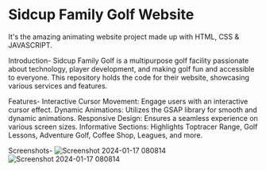 # Sidcup Family Golf Website
It's the amazing animating website project made up with HTML, CSS & JAVASCRIPT.

Introduction-
Sidcup Family Golf is a multipurpose golf facility passionate about technology, player development, and making golf fun and accessible to everyone. This repository holds the code for their website, showcasing various services and features.

Features-
Interactive Cursor Movement: Engage users with an interactive cursor effect.
Dynamic Animations: Utilizes the GSAP library for smooth and dynamic animations.
Responsive Design: Ensures a seamless experience on various screen sizes.
Informative Sections: Highlights Toptracer Range, Golf Lessons, Adventure Golf, Coffee Shop, Leagues, and more.

Screenshots-
![Screenshot 2024-01-17 080814](https://github.com/anmol0805/Golf-Club-Animating-Website/assets/119474035/199d0dd5-80ae-44fd-885b-4db3e1c04b72)
![Screenshot 2024-01-17 080814](https://github.com/anmol0805/Golf-Club-Animating-Website/assets/119474035/70072f7a-6866-4a2e-9e02-e436390519bf)
